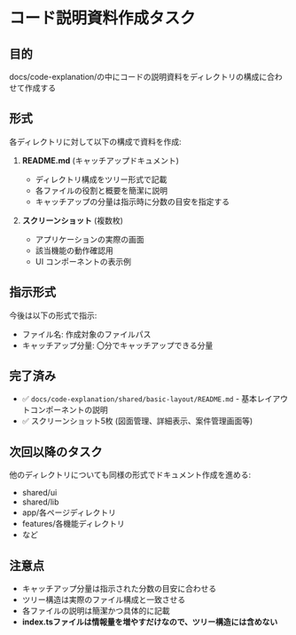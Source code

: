 # コード説明資料作成タスク

## 目的
docs/code-explanation/の中にコードの説明資料をディレクトリの構成に合わせて作成する

## 形式
各ディレクトリに対して以下の構成で資料を作成:

1. **README.md** (キャッチアップドキュメント)
   - ディレクトリ構成をツリー形式で記載
   - 各ファイルの役割と概要を簡潔に説明
   - キャッチアップの分量は指示時に分数の目安を指定する

2. **スクリーンショット** (複数枚)
   - アプリケーションの実際の画面
   - 該当機能の動作確認用
   - UI コンポーネントの表示例

## 指示形式
今後は以下の形式で指示:
- ファイル名: 作成対象のファイルパス
- キャッチアップ分量: 〇分でキャッチアップできる分量

## 完了済み
- ✅ `docs/code-explanation/shared/basic-layout/README.md` - 基本レイアウトコンポーネントの説明
- ✅ スクリーンショット5枚 (図面管理、詳細表示、案件管理画面等)

## 次回以降のタスク
他のディレクトリについても同様の形式でドキュメント作成を進める:
- shared/ui
- shared/lib
- app/各ページディレクトリ
- features/各機能ディレクトリ
- など

## 注意点
- キャッチアップ分量は指示された分数の目安に合わせる
- ツリー構造は実際のファイル構成と一致させる
- 各ファイルの説明は簡潔かつ具体的に記載
- **index.tsファイルは情報量を増やすだけなので、ツリー構造には含めない**
